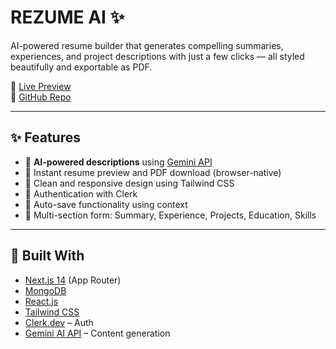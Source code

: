# REZUME AI ✨

AI-powered resume builder that generates compelling summaries, experiences, and project descriptions with just a few clicks — all styled beautifully and exportable as PDF.

🚀 [Live Preview](https://rezume-ai.vercel.app)  
🔗 [GitHub Repo](https://github.com/M-K-07/ai-resume-builder) 

---

## ✨ Features

- 🧠 **AI-powered descriptions** using [Gemini API](https://ai.google.dev/)
- 📄 Instant resume preview and PDF download (browser-native)
- 🎨 Clean and responsive design using Tailwind CSS
- 🔐 Authentication with Clerk
- 💾 Auto-save functionality using context
- 📁 Multi-section form: Summary, Experience, Projects, Education, Skills

---

## 🧠 Built With

- [Next.js 14](https://nextjs.org/) (App Router)
- [MongoDB](https://www.mongodb.com/)
- [React.js](https://reactjs.org/)
- [Tailwind CSS](https://tailwindcss.com/)
- [Clerk.dev](https://clerk.dev/) – Auth
- [Gemini AI API](https://ai.google.dev/) – Content generation



